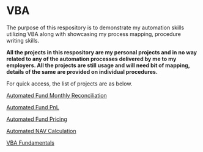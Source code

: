 # VBA
The purpose of this respository is to demonstrate my automation skills utilizing VBA along with showcasing my process mapping, procedure writing skills. 

**All the projects in this respository are my personal projects and in no way related to any of the automation processes delivered by me to my employers. All the projects are still usage and will need bit of mapping, details of the same are provided on individual procedures.**

For quick access, the list of projects are as below.

[Automated Fund Monthly Reconciliation](https://github.com/HAN1T/VBA/tree/main/Automated_Fund_Monthly_Reconciliation#introduction-1)

[Automated Fund PnL](https://github.com/HAN1T/VBA/tree/main/Automated_Fund_PnL#introduction-1)

[Automated Fund Pricing](https://github.com/HAN1T/VBA/tree/main/Automated_Fund_Pricing#introduction-1)

[Automated NAV Calculation](https://github.com/HAN1T/VBA/tree/main/Automated_NAV_Calculation#introduction-1)

[VBA Fundamentals](https://github.com/HAN1T/VBA/tree/main/VBA_Fundamentals)
